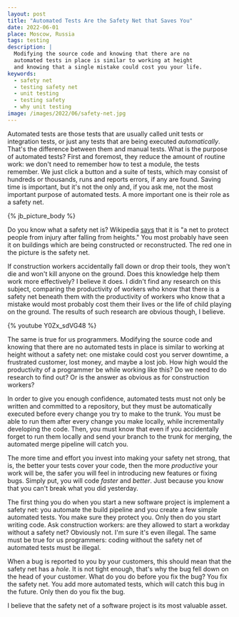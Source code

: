 ```yaml
---
layout: post
title: "Automated Tests Are the Safety Net that Saves You"
date: 2022-06-01
place: Moscow, Russia
tags: testing
description: |
  Modifying the source code and knowing that there are no
  automated tests in place is similar to working at height
  and knowing that a single mistake could cost you your life.
keywords:
  - safety net
  - testing safety net
  - unit testing
  - testing safety
  - why unit testing
image: /images/2022/06/safety-net.jpg
---
```


Automated tests are those tests that are usually called unit tests or integration tests,
or just any tests that are being executed _automatically_. That's the difference
between them and manual tests. What is the purpose of automated tests?
First and foremost, they reduce the amount of routine work: we don't
need to remember how to test a module, the tests remember. We just click
a button and a suite of tests, which may consist of hundreds or thousands,
runs and reports errors, if any are found. Saving time is important,
but it's not the only and, if you ask me, not the most important purpose
of automated tests. A more important one is their role as a safety net.

<!--more-->

{% jb_picture_body %}

Do you know what a safety net is? Wikipedia
[says](https://en.wikipedia.org/wiki/Safety_net) that
it is "a net to protect people from injury after falling from heights."
You most probably have seen it on buildings which are being
constructed or reconstructed.
The red one in the picture is the safety net.

If construction workers accidentally fall down
or drop their tools, they won't die and won't kill anyone on the ground.
Does this knowledge help them work more effectively? I believe it does. I didn't
find any research on this subject, comparing the productivity
of workers who know that there is a safety net beneath them with the productivity
of workers who know that a mistake would most probably cost them their lives or
the life of child playing on the ground. The results of such research are obvious though,
I believe.

{% youtube Y0Zx_sdVG48 %}

The same is true for us programmers. Modifying the source code and knowing that
there are no automated tests in place is similar to working at height
without a safety net: one mistake could cost you server downtime, a frustrated
customer, lost money, and maybe a lost job. How high would the productivity
of a programmer be while working like this? Do we need to do research to find out?
Or is the answer as obvious as for construction workers?

In order to give you enough confidence, automated tests must not only be
written and committed to a repository, but they must be automatically executed
before every change you try to make to the trunk. You must be able
to run them after every change you make locally, while incrementally developing the code.
Then, you must know that even if you accidentally forget to run them locally
and send your branch to the trunk for merging, the automated merge pipeline
will catch you.

The more time and effort you invest into making your safety net strong,
that is, the better your tests cover your code, then the more _productive_ your
work will be, the safer you will feel in introducing new features or fixing bugs.
Simply put, you will code _faster_ and _better_. Just because you know that
you can't break what you did yesterday.

The first thing you do when you start a new software project is
implement a safety net: you automate the build pipeline and you create
a few simple automated tests. You make sure they protect you. Only then do you
start writing code. Ask construction workers: are they allowed to start a workday
without a safety net? Obviously not. I'm sure it's even illegal. The same
must be true for us programmers: coding without the safety net of automated tests
must be illegal.

When a bug is reported to you by your customers, this should mean
that the safety net has a _hole_. It is not tight enough, that's why the bug
fell down on the head of your customer. What do you do before you fix the bug?
You fix the safety net. You add more automated tests, which will catch this
bug in the future. Only then do you fix the bug.

I believe that the safety net of a software project is its most valuable asset.
